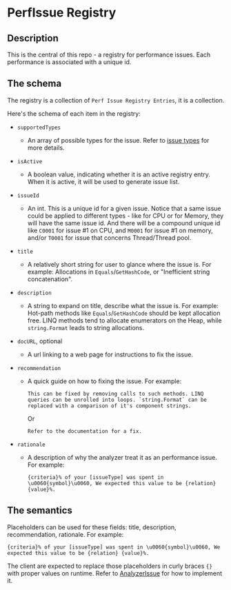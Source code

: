 # PerfIssue Registry

## Description

This is the central of this repo - a registry for performance issues. Each performance is associated with a unique id.

## The schema

The registry is a collection of `Perf Issue Registry Entries`, it is a collection.

Here's the schema of each item in the registry:

* `supportedTypes`
  * An array of possible types for the issue. Refer to [issue types](./IssueType.md) for more details.

* `isActive`
  * A boolean value, indicating whether it is an active registry entry. When it is active, it will be used to generate issue list.


* `issueId`
  * An int. This is a unique id for a given issue. Notice that a same issue could be applied to different types - like for CPU or for Memory, they will have the same issue id. And there will be a compound unique id like `C0001` for issue #1 on CPU, and `M0001` for issue #1 on memory, and/or `T0001` for issue that concerns Thread/Thread pool.

* `title`
  * A relatively short string for user to glance where the issue is. For example: Allocations in `Equals`/`GetHashCode`, or "Inefficient string concatenation".

* `description`
  * A string to expand on title, describe what the issue is. For example: Hot-path methods like `Equals`/`GetHashCode` should be kept allocation free. LINQ methods tend to allocate enumerators on the Heap, while `string.Format` leads to string allocations.

* `docURL`, optional
  * A url linking to a web page for instructions to fix the issue.

* `recommendation`
  * A quick guide on how to fixing the issue. For example:
    ```
    This can be fixed by removing calls to such methods. LINQ queries can be unrolled into loops. `string.Format` can be replaced with a comparison of it's component strings.
    ```
    Or
    ```
    Refer to the documentation for a fix.
    ```

* `rationale`
  * A description of why the analyzer treat it as an performance issue. For example:

    ```shell
    {criteria}% of your [issueType] was spent in \u0060{symbol}\u0060, We expected this value to be {relation} {value}%.
    ```

## The semantics

Placeholders can be used for these fields: title, description, recommendation, rationale. For example:

```
{criteria}% of your [issueType] was spent in \u0060{symbol}\u0060, We expected this value to be {relation} {value}%.
```

The client are expected to replace those placeholders in curly braces `{}` with proper values on runtime. Refer to [AnalyzerIssue](./specs/SchemaRecommendationForAnalysisResult.md) for how to implement it.
